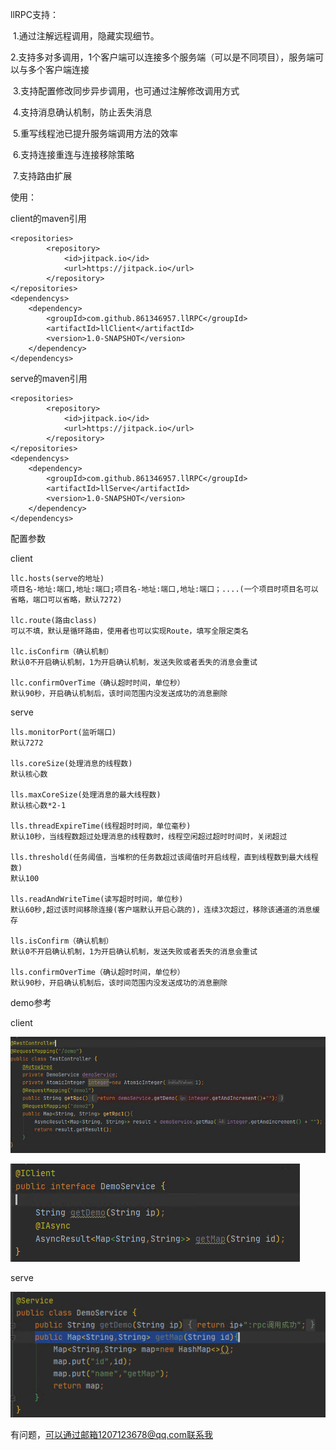 llRPC支持：

​	1.通过注解远程调用，隐藏实现细节。

​    2.支持多对多调用，1个客户端可以连接多个服务端（可以是不同项目），服务端可以与多个客户端连接

​	3.支持配置修改同步异步调用，也可通过注解修改调用方式

​	4.支持消息确认机制，防止丢失消息

​	5.重写线程池已提升服务端调用方法的效率

​	6.支持连接重连与连接移除策略

​	7.支持路由扩展



使用：

client的maven引用

```markup
<repositories>
		<repository>
		    <id>jitpack.io</id>
		    <url>https://jitpack.io</url>
		</repository>
</repositories>
<dependencys>
	<dependency>
	    <groupId>com.github.861346957.llRPC</groupId>
	    <artifactId>llClient</artifactId>
	    <version>1.0-SNAPSHOT</version>
	</dependency>
</dependencys>
```

serve的maven引用

```
<repositories>
		<repository>
		    <id>jitpack.io</id>
		    <url>https://jitpack.io</url>
		</repository>
</repositories>
<dependencys>
	<dependency>
	    <groupId>com.github.861346957.llRPC</groupId>
	    <artifactId>llServe</artifactId>
	    <version>1.0-SNAPSHOT</version>
	</dependency>
</dependencys>
```



配置参数

client

```
llc.hosts(serve的地址)
项目名-地址:端口,地址:端口;项目名-地址:端口,地址:端口；....(一个项目时项目名可以省略，端口可以省略，默认7272)

llc.route(路由class)
可以不填，默认是循环路由，使用者也可以实现Route，填写全限定类名

llc.isConfirm（确认机制）
默认0不开启确认机制，1为开启确认机制，发送失败或者丢失的消息会重试

llc.confirmOverTime（确认超时时间，单位秒）
默认90秒，开启确认机制后，该时间范围内没发送成功的消息删除
```

serve

```
lls.monitorPort(监听端口)
默认7272

lls.coreSize(处理消息的线程数)
默认核心数

lls.maxCoreSize(处理消息的最大线程数)
默认核心数*2-1

lls.threadExpireTime(线程超时时间，单位毫秒)
默认10秒，当线程数超过处理消息的线程数时，线程空闲超过超时时间时，关闭超过

lls.threshold(任务阈值，当堆积的任务数超过该阈值时开启线程，直到线程数到最大线程数)
默认100

lls.readAndWriteTime(读写超时时间，单位秒)
默认60秒,超过该时间移除连接(客户端默认开启心跳的)，连续3次超过，移除该通道的消息缓存

lls.isConfirm（确认机制）
默认0不开启确认机制，1为开启确认机制，发送失败或者丢失的消息会重试

lls.confirmOverTime（确认超时时间，单位秒）
默认90秒，开启确认机制后，该时间范围内没发送成功的消息删除
```



demo参考



client

![](\img\20210509101459.png)

![](\img\20210509101530.png)



serve

![](\img\20210509101537.png)



有问题，可以通过邮箱1207123678@qq.com联系我

